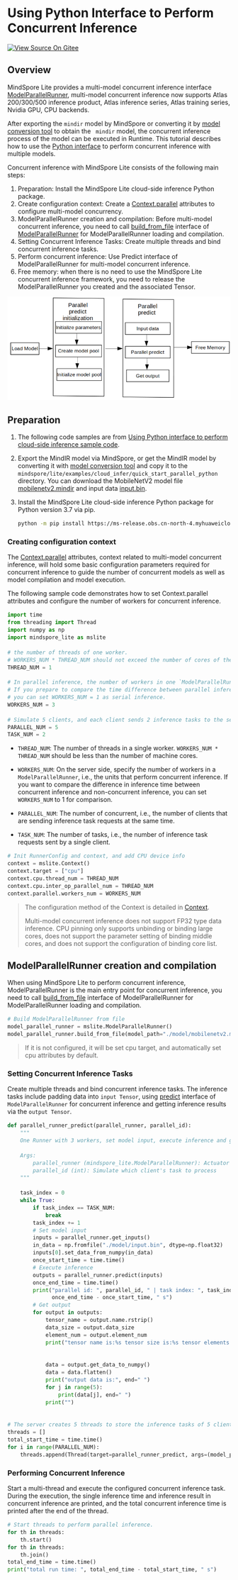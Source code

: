 # Using Python Interface to Perform Concurrent Inference

[![View Source On Gitee](https://mindspore-website.obs.cn-north-4.myhuaweicloud.com/website-images/master/resource/_static/logo_source_en.svg)](https://gitee.com/mindspore/docs/blob/master/docs/lite/docs/source_en/mindir/runtime_parallel_python.md)

## Overview

MindSpore Lite provides a multi-model concurrent inference interface [ModelParallelRunner](https://mindspore.cn/lite/api/en/master/mindspore_lite/mindspore_lite.ModelParallelRunner.html), multi-model concurrent inference now supports Atlas 200/300/500 inference product, Atlas inference series, Atlas training series, Nvidia GPU, CPU backends.

After exporting the `mindir` model by MindSpore or converting it by [model conversion tool](https://www.mindspore.cn/lite/docs/en/master/mindir/converter_tool.html) to obtain the ` mindir` model, the concurrent inference process of the model can be executed in Runtime. This tutorial describes how to use the [Python interface](https://mindspore.cn/lite/api/en/master/mindspore_lite.html) to perform concurrent inference with multiple models.

Concurrent inference with MindSpore Lite consists of the following main steps:

1. Preparation: Install the MindSpore Lite cloud-side inference Python package.
2. Create configuration context: Create a [Context.parallel](https://mindspore.cn/lite/api/en/master/mindspore_lite/mindspore_lite.Context.html#mindspore_lite.Context) attributes to configure multi-model concurrency.
3. ModelParallelRunner creation and compilation: Before multi-model concurrent inference, you need to call [build_from_file](https://mindspore.cn/lite/api/en/master/mindspore_lite/mindspore_lite.ModelParallelRunner.html#mindspore_lite.ModelParallelRunner.build_from_file) interface of [ModelParallelRunner](https://mindspore.cn/lite/api/en/master/mindspore_lite/mindspore_lite.ModelParallelRunner.html) for ModelParallelRunner loading and compilation.
4. Setting Concurrent Inference Tasks: Create multiple threads and bind concurrent inference tasks.
5. Perform concurrent inference: Use Predict interface of ModelParallelRunner for multi-model concurrent inference.
6. Free memory: when there is no need to use the MindSpore Lite concurrent inference framework, you need to release the ModelParallelRunner you created and the associated Tensor.

![](./images/server_inference.png)

## Preparation

1. The following code samples are from [Using Python interface to perform cloud-side inference sample code](https://gitee.com/mindspore/mindspore/tree/master/mindspore/lite/examples/cloud_infer/quick_start_parallel_python).

2. Export the MindIR model via MindSpore, or get the MindIR model by converting it with [model conversion tool](https://www.mindspore.cn/lite/docs/en/master/mindir/converter_tool.html) and copy it to the `mindspore/lite/examples/cloud_infer/quick_start_parallel_python` directory. You can download the MobileNetV2 model file [mobilenetv2.mindir](https://download.mindspore.cn/model_zoo/official/lite/quick_start/mobilenetv2.mindir) and input data [input.bin](https://download.mindspore.cn/model_zoo/official/lite/quick_start/input.bin).

3. Install the MindSpore Lite cloud-side inference Python package for Python version 3.7 via pip.

    ```bash
    python -m pip install https://ms-release.obs.cn-north-4.myhuaweicloud.com/${MINDSPORE_LITE_VERSION}/MindSpore/lite/release/centos_x86/cloud_fusion/mindspore_lite-${MINDSPORE_LITE_VERSION}-cp37-cp37m-linux_x86.whl --trusted-host ms-release.obs.cn-north-4.myhuaweicloud.com -i https://pypi.tuna.tsinghua.edu.cn/simple
    ```

### Creating configuration context

The [Context.parallel](https://mindspore.cn/lite/api/en/master/mindspore_lite/mindspore_lite.Context.html#mindspore_lite.Context) attributes, context related to multi-model concurrent inference, will hold some basic configuration parameters required for concurrent inference to guide the number of concurrent models as well as model compilation and model execution.

The following sample code demonstrates how to set Context.parallel attributes and configure the number of workers for concurrent inference.

```python
import time
from threading import Thread
import numpy as np
import mindspore_lite as mslite

# the number of threads of one worker.
# WORKERS_NUM * THREAD_NUM should not exceed the number of cores of the machine.
THREAD_NUM = 1

# In parallel inference, the number of workers in one `ModelParallelRunner` in server.
# If you prepare to compare the time difference between parallel inference and serial inference,
# you can set WORKERS_NUM = 1 as serial inference.
WORKERS_NUM = 3

# Simulate 5 clients, and each client sends 2 inference tasks to the server at the same time.
PARALLEL_NUM = 5
TASK_NUM = 2
```

- `THREAD_NUM`: The number of threads in a single worker. `WORKERS_NUM * THREAD_NUM` should be less than the number of machine cores.

- `WORKERS_NUM`: On the server side, specify the number of workers in a `ModelParallelRunner`, i.e., the units that perform concurrent inference. If you want to compare the difference in inference time between concurrent inference and non-concurrent inference, you can set `WORKERS_NUM` to 1 for comparison.

- `PARALLEL_NUM`: The number of concurrent, i.e., the number of clients that are sending inference task requests at the same time.

- `TASK_NUM`: The number of tasks, i.e., the number of inference task requests sent by a single client.

```python
# Init RunnerConfig and context, and add CPU device info
context = mslite.Context()
context.target = ["cpu"]
context.cpu.thread_num = THREAD_NUM
context.cpu.inter_op_parallel_num = THREAD_NUM
context.parallel.workers_num = WORKERS_NUM
```

> The configuration method of the Context is detailed in [Context](https://www.mindspore.cn/lite/docs/en/master/mindir/runtime_python.html#creating-configuration-context).
>
> Multi-model concurrent inference does not support FP32 type data inference. CPU pinning only supports unbinding or binding large cores, does not support the parameter setting of binding middle cores, and does not support the configuration of binding core list.

## ModelParallelRunner creation and compilation

When using MindSpore Lite to perform concurrent inference, ModelParallelRunner is the main entry point for concurrent inference, you need to call [build_from_file](https://mindspore.cn/lite/api/en/master/mindspore_lite/mindspore_lite.ModelParallelRunner.html#mindspore_lite.ModelParallelRunner.build_from_file) interface of ModelParallelRunner for ModelParallelRunner loading and compilation.

```python
# Build ModelParallelRunner from file
model_parallel_runner = mslite.ModelParallelRunner()
model_parallel_runner.build_from_file(model_path="./model/mobilenetv2.mindir", context=context)
```

> If it is not configured, it will be set cpu target, and automatically set cpu attributes by default.

### Setting Concurrent Inference Tasks

Create multiple threads and bind concurrent inference tasks. The inference tasks include padding data into `input Tensor`, using [predict](https://www.mindspore.cn/lite/api/en/master/mindspore_lite/mindspore_lite.ModelParallelRunner.html#mindspore_lite.ModelParallelRunner.predict) interface of `ModelParallelRunner` for concurrent inference and getting inference results via the `output Tensor`.

```python
def parallel_runner_predict(parallel_runner, parallel_id):
    """
    One Runner with 3 workers, set model input, execute inference and get output.

    Args:
        parallel_runner (mindspore_lite.ModelParallelRunner): Actuator Supporting Parallel inference.
        parallel_id (int): Simulate which client's task to process
    """

    task_index = 0
    while True:
        if task_index == TASK_NUM:
            break
        task_index += 1
        # Set model input
        inputs = parallel_runner.get_inputs()
        in_data = np.fromfile("./model/input.bin", dtype=np.float32)
        inputs[0].set_data_from_numpy(in_data)
        once_start_time = time.time()
        # Execute inference
        outputs = parallel_runner.predict(inputs)
        once_end_time = time.time()
        print("parallel id: ", parallel_id, " | task index: ", task_index, " | run once time: ",
              once_end_time - once_start_time, " s")
        # Get output
        for output in outputs:
            tensor_name = output.name.rstrip()
            data_size = output.data_size
            element_num = output.element_num
            print("tensor name is:%s tensor size is:%s tensor elements num is:%s" % (tensor_name,
                                                                                     data_size,
                                                                                     element_num))
            data = output.get_data_to_numpy()
            data = data.flatten()
            print("output data is:", end=" ")
            for j in range(5):
                print(data[j], end=" ")
            print("")


# The server creates 5 threads to store the inference tasks of 5 clients.
threads = []
total_start_time = time.time()
for i in range(PARALLEL_NUM):
    threads.append(Thread(target=parallel_runner_predict, args=(model_parallel_runner, i,)))
```

### Performing Concurrent Inference

Start a multi-thread and execute the configured concurrent inference task. During the execution, the single inference time and inference result in concurrent inference are printed, and the total concurrent inference time is printed after the end of the thread.

```python
# Start threads to perform parallel inference.
for th in threads:
    th.start()
for th in threads:
    th.join()
total_end_time = time.time()
print("total run time: ", total_end_time - total_start_time, " s")
```
